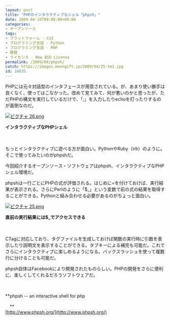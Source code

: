 ```yaml
---
layout: post
title: "PHPのインタラクティブなシェル「phpsh」"
date: 2009-04-16T09:00:00+09:00
categories:
- オープンソース
tags: 
- プラットフォーム - CUI
- プログラミング言語 - Python
- プログラミング言語 - PHP
- 開発
- ライセンス - New BSD License
permalink: /2009/04/phpsh/
catch: https://images.moongift.jp/2009/04/25-tm1.jpg
id: 14835
---
```

PHPには元々対話型のインタフェースが用意されている。が、あまり使い勝手は良くなく、使ってはこなかった。改めて見てみて、何が悪いのかと思ったが、ただPHPの構文を実行しているだけで、「;」を入力したりechoを打ったりするのが面倒なのだ。

  

[![ピクチャ 26.png](https://images.moongift.jp/2009/04/26-tm1.jpg)](https://images.moongift.jp/2009/04/261.png)  
  
**インタラクティブなPHPシェル**

  

　

  

もっとインタラクティブに遊べる方が面白い。PythonやRuby（irb）のように。そこで使ってみたいのがphpshだ。

  

今回紹介するオープンソース・ソフトウェアはphpsh、インタラクティブなPHPシェル環境だ。

  
<!--more-->

phpshは一行ごとにPHPの式が評価される。はじめに=を付けておけば、実行結果が表示される。さらにPerlのように「$\_」という変数で前の式の結果を取得することができる。Pythonと組み合わせる必要があるのがちょっと面白い。

  

[![ピクチャ 25.png](https://images.moongift.jp/2009/04/25-tm1.jpg)](https://images.moongift.jp/2009/04/251.png)  
  
**直前の実行結果には$\_でアクセスできる**

  

　

  

CTagに対応しており、タグファイルを生成しておけば関数の実行時に引数を表示したり説明文を表示することができる。タブキーによる補完も可能だ。これでさらにインタラクティブに楽しめるようになる。バックスラッシュを使って複数行に分けることも可能だ。

  

phpsh自体はFacebookにより開発されたものらしい。PHPの開発をさらに便利に、楽しくしてくれるだろうソフトウェアだ。

  

　

  

**phpsh -- an interactive shell for php  
  
　**  
  [http://www.phpsh.org/](http://www.phpsh.org/)

  

